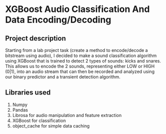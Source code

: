 # XGBoost Audio Classification And Data Encoding/Decoding
## Project description
Starting from a lab project task (create a method to encode/decode a bitstream using audio), I decided to make a sound classification algorithm using XGBoost that is trained to detect 2 types of sounds: kicks and snares. This allows us to encode the 2 sounds, representing either LOW or HIGH (0|1), into an audio stream that can then be recorded and analyzed using our binary predictor and a transient detection algorithm.

## Libraries used
1. Numpy
2. Pandas
3. Librosa for audio manipulation and feature extraction
4. XGBoost for classification
5. object_cache for simple data caching
